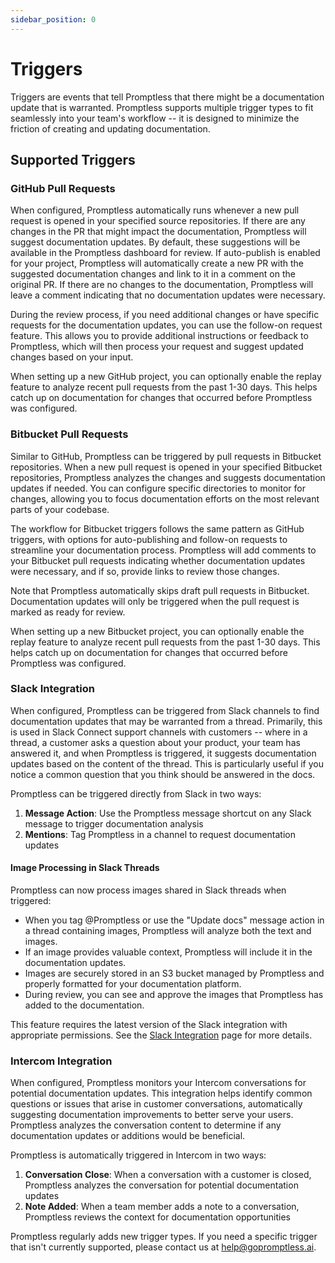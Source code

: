 ```yaml
---
sidebar_position: 0
---
```


# Triggers

Triggers are events that tell Promptless that there might be a documentation update that is warranted. Promptless supports multiple trigger types to fit seamlessly into your team's workflow -- it is designed to minimize the friction of creating and updating documentation.

## Supported Triggers

### GitHub Pull Requests

When configured, Promptless automatically runs whenever a new pull request is opened in your specified source repositories. If there are any changes in the PR that might impact the documentation, Promptless will suggest documentation updates. By default, these suggestions will be available in the Promptless dashboard for review. If auto-publish is enabled for your project, Promptless will automatically create a new PR with the suggested documentation changes and link to it in a comment on the original PR. If there are no changes to the documentation, Promptless will leave a comment indicating that no documentation updates were necessary.

During the review process, if you need additional changes or have specific requests for the documentation updates, you can use the follow-on request feature. This allows you to provide additional instructions or feedback to Promptless, which will then process your request and suggest updated changes based on your input.

When setting up a new GitHub project, you can optionally enable the replay feature to analyze recent pull requests from the past 1-30 days. This helps catch up on documentation for changes that occurred before Promptless was configured.

### Bitbucket Pull Requests

Similar to GitHub, Promptless can be triggered by pull requests in Bitbucket repositories. When a new pull request is opened in your specified Bitbucket repositories, Promptless analyzes the changes and suggests documentation updates if needed. You can configure specific directories to monitor for changes, allowing you to focus documentation efforts on the most relevant parts of your codebase.

The workflow for Bitbucket triggers follows the same pattern as GitHub triggers, with options for auto-publishing and follow-on requests to streamline your documentation process. Promptless will add comments to your Bitbucket pull requests indicating whether documentation updates were necessary, and if so, provide links to review those changes.

Note that Promptless automatically skips draft pull requests in Bitbucket. Documentation updates will only be triggered when the pull request is marked as ready for review.

When setting up a new Bitbucket project, you can optionally enable the replay feature to analyze recent pull requests from the past 1-30 days. This helps catch up on documentation for changes that occurred before Promptless was configured.

### Slack Integration

When configured, Promptless can be triggered from Slack channels to find documentation updates that may be warranted from a thread. Primarily, this is used in Slack Connect support channels with customers -- where in a thread, a customer asks a question about your product, your team has answered it, and when Promptless is triggered, it suggests documentation updates based on the content of the thread. This is particularly useful if you notice a common question that you think should be answered in the docs. 

Promptless can be triggered directly from Slack in two ways:

1. **Message Action**: Use the Promptless message shortcut on any Slack message to trigger documentation analysis
2. **Mentions**: Tag Promptless in a channel to request documentation updates

#### Image Processing in Slack Threads

Promptless can now process images shared in Slack threads when triggered:

- When you tag @Promptless or use the "Update docs" message action in a thread containing images, Promptless will analyze both the text and images.
- If an image provides valuable context, Promptless will include it in the documentation updates.
- Images are securely stored in an S3 bucket managed by Promptless and properly formatted for your documentation platform.
- During review, you can see and approve the images that Promptless has added to the documentation.

This feature requires the latest version of the Slack integration with appropriate permissions. See the [Slack Integration](/integrations/slack) page for more details.

### Intercom Integration

When configured, Promptless monitors your Intercom conversations for potential documentation updates. This integration helps identify common questions or issues that arise in customer conversations, automatically suggesting documentation improvements to better serve your users. Promptless analyzes the conversation content to determine if any documentation updates or additions would be beneficial.

Promptless is automatically triggered in Intercom in two ways:

1. **Conversation Close**: When a conversation with a customer is closed, Promptless analyzes the conversation for potential documentation updates
2. **Note Added**: When a team member adds a note to a conversation, Promptless reviews the context for documentation opportunities

Promptless regularly adds new trigger types. If you need a specific trigger that isn't currently supported, please contact us at [help@gopromptless.ai](mailto:help@gopromptless.ai).